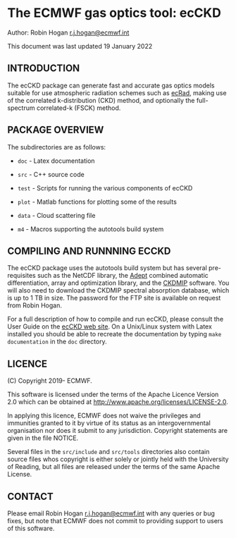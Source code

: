 # The ECMWF gas optics tool: ecCKD

Author: Robin Hogan <r.j.hogan@ecmwf.int>

This document was last updated 19 January 2022

## INTRODUCTION

The ecCKD package can generate fast and accurate gas optics models
suitable for use atmospheric radiation schemes such as
[ecRad](http://confluence.ecmwf.int/display/ECRAD), making use of the
correlated k-distribution (CKD) method, and optionally the
full-spectrum correlated-k (FSCK) method.

## PACKAGE OVERVIEW

The subdirectories are as follows:

- `doc` - Latex documentation

- `src` - C++ source code

- `test` - Scripts for running the various components of ecCKD

- `plot` - Matlab functions for plotting some of the results

- `data` - Cloud scattering file 

- `m4` - Macros supporting the autotools build system

## COMPILING AND RUNNNING ECCKD

The ecCKD package uses the autotools build system but has several
pre-requisites such as the NetCDF library, the
[Adept](http://www.met.reading.ac.uk/clouds/adept) combined automatic
differentiation, array and optimization library, and the
[CKDMIP](https://confluence.ecmwf.int/display/CKDMIP) software. You
will also need to download the CKDMIP spectral absorption database,
which is up to 1 TB in size. The password for the FTP site is
available on request from Robin Hogan.

For a full description of how to compile and run ecCKD, please consult
the User Guide on the [ecCKD web
site](https://confluence.ecmwf.int/x/XwU0Dw).  On a Unix/Linux system
with Latex installed you should be able to recreate the documentation
by typing `make documentation` in the `doc` directory.

## LICENCE

(C) Copyright 2019- ECMWF.

This software is licensed under the terms of the Apache Licence Version 2.0
which can be obtained at http://www.apache.org/licenses/LICENSE-2.0.

In applying this licence, ECMWF does not waive the privileges and immunities
granted to it by virtue of its status as an intergovernmental organisation
nor does it submit to any jurisdiction.
Copyright statements are given in the file NOTICE.

Several files in the `src/include` and `src/tools` directories also
contain source files whos copyright is either solely or jointly held
with the University of Reading, but all files are released under the
terms of the same Apache License.

## CONTACT

Please email Robin Hogan <r.j.hogan@ecmwf.int> with any queries or bug
fixes, but note that ECMWF does not commit to providing support to
users of this software.